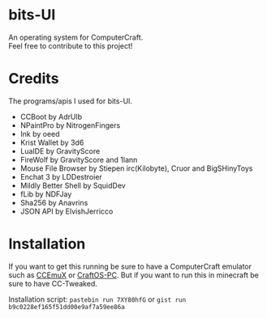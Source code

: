 # bits-UI
An operating system for ComputerCraft.<br>
Feel free to contribute to this project!

# Credits
The programs/apis I used for bits-UI.

- CCBoot by AdrUlb
- NPaintPro by NitrogenFingers
- Ink by oeed
- Krist Wallet by 3d6
- LuaIDE by GravityScore
- FireWolf by GravityScore and 1lann
- Mouse File Browser by Stiepen irc(Kilobyte), Cruor and BigSHinyToys
- Enchat 3 by LDDestroier
- Mildly Better Shell by SquidDev
- fLib by NDFJay
- Sha256 by Anavrins
- JSON API by ElvishJerricco

# Installation
If you want to get this running be sure to have a ComputerCraft emulator such as <a href="https://emux.cc/">CCEmuX</a> or <a href="https://www.craftos-pc.cc/">CraftOS-PC</a>. But if you want to run this in minecraft be sure to have CC-Tweaked.

Installation script: `pastebin run 7XY80hfG` or `gist run b9c0228ef165f51dd00e9af7a59ee86a`
